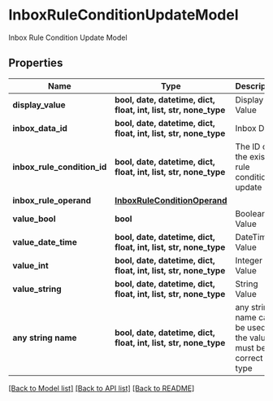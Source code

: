 # InboxRuleConditionUpdateModel

Inbox Rule Condition Update Model

## Properties
Name | Type | Description | Notes
------------ | ------------- | ------------- | -------------
**display_value** | **bool, date, datetime, dict, float, int, list, str, none_type** | Display Value | [optional] 
**inbox_data_id** | **bool, date, datetime, dict, float, int, list, str, none_type** | Inbox Data | [optional] 
**inbox_rule_condition_id** | **bool, date, datetime, dict, float, int, list, str, none_type** | The ID of the existing rule condition to update | [optional] 
**inbox_rule_operand** | [**InboxRuleConditionOperand**](InboxRuleConditionOperand.md) |  | [optional] 
**value_bool** | **bool** | Boolean Value | [optional] 
**value_date_time** | **bool, date, datetime, dict, float, int, list, str, none_type** | DateTime Value | [optional] 
**value_int** | **bool, date, datetime, dict, float, int, list, str, none_type** | Integer Value | [optional] 
**value_string** | **bool, date, datetime, dict, float, int, list, str, none_type** | String Value | [optional] 
**any string name** | **bool, date, datetime, dict, float, int, list, str, none_type** | any string name can be used but the value must be the correct type | [optional]

[[Back to Model list]](../README.md#documentation-for-models) [[Back to API list]](../README.md#documentation-for-api-endpoints) [[Back to README]](../README.md)


